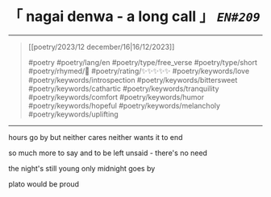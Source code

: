 # &#12300; nagai denwa - a long call &#12301; *`EN#209`*

---

> [[poetry/2023/12 december/16|16/12/2023]]
> 
> #poetry 
> #poetry/lang/en 
> #poetry/type/free_verse #poetry/type/short 
> #poetry/rhymed/🔴 
> #poetry/rating/✨✨✨✨✨ 
> #poetry/keywords/love #poetry/keywords/introspection #poetry/keywords/bittersweet #poetry/keywords/cathartic #poetry/keywords/tranquility #poetry/keywords/comfort #poetry/keywords/humor #poetry/keywords/hopeful #poetry/keywords/melancholy #poetry/keywords/uplifting 

---

hours go by
but neither cares
neither wants it to end

so much more to say
and to be left unsaid
 \- there's no need

the night's still young
only midnight goes by

plato would be proud
